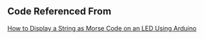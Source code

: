 ## Code Referenced From

[How to Display a String as Morse Code on an LED Using Arduino](https://automaticaddison.com/how-to-display-a-string-as-morse-code-on-an-led-using-arduino/)
